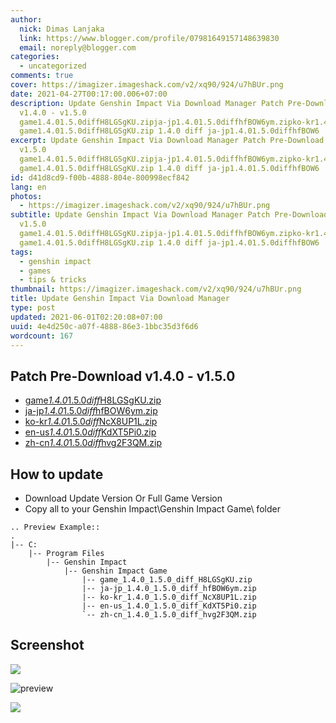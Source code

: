 ```yaml
---
author:
  nick: Dimas Lanjaka
  link: https://www.blogger.com/profile/07981649157148639830
  email: noreply@blogger.com
categories:
  - uncategorized
comments: true
cover: https://imagizer.imageshack.com/v2/xq90/924/u7hBUr.png
date: 2021-04-27T00:17:00.006+07:00
description: Update Genshin Impact Via Download Manager Patch Pre-Download
  v1.4.0 - v1.5.0
  game1.4.01.5.0diffH8LGSgKU.zipja-jp1.4.01.5.0diffhfBOW6ym.zipko-kr1.4.01.5.0diffNcX8UP1L.zipen-us1.4.01.5.0diffKdXT5Pi0.zipzh-cn1.4.01.5.0diffhvg2F3QM.zip
  game1.4.01.5.0diffH8LGSgKU.zip 1.4.0 diff ja-jp1.4.01.5.0diffhfBOW6
excerpt: Update Genshin Impact Via Download Manager Patch Pre-Download v1.4.0 -
  v1.5.0
  game1.4.01.5.0diffH8LGSgKU.zipja-jp1.4.01.5.0diffhfBOW6ym.zipko-kr1.4.01.5.0diffNcX8UP1L.zipen-us1.4.01.5.0diffKdXT5Pi0.zipzh-cn1.4.01.5.0diffhvg2F3QM.zip
  game1.4.01.5.0diffH8LGSgKU.zip 1.4.0 diff ja-jp1.4.01.5.0diffhfBOW6
id: d41d8cd9-f00b-4888-804e-800998ecf842
lang: en
photos:
  - https://imagizer.imageshack.com/v2/xq90/924/u7hBUr.png
subtitle: Update Genshin Impact Via Download Manager Patch Pre-Download v1.4.0 -
  v1.5.0
  game1.4.01.5.0diffH8LGSgKU.zipja-jp1.4.01.5.0diffhfBOW6ym.zipko-kr1.4.01.5.0diffNcX8UP1L.zipen-us1.4.01.5.0diffKdXT5Pi0.zipzh-cn1.4.01.5.0diffhvg2F3QM.zip
  game1.4.01.5.0diffH8LGSgKU.zip 1.4.0 diff ja-jp1.4.01.5.0diffhfBOW6
tags:
  - genshin impact
  - games
  - tips & tricks
thumbnail: https://imagizer.imageshack.com/v2/xq90/924/u7hBUr.png
title: Update Genshin Impact Via Download Manager
type: post
updated: 2021-06-01T02:20:08+07:00
uuid: 4e4d250c-a07f-4888-86e3-1bbc35d3f6d6
wordcount: 167
---
```


<h2>Patch Pre-Download v1.4.0 - v1.5.0</h2><ul><li><a href="https://autopatchhk.yuanshen.com/client_app/update/hk4e_global/10/game_1.4.0_1.5.0_diff_H8LGSgKU.zip" rel="noopener noreferer nofollow">game<em>1.4.0</em>1.5.0<em>diff</em>H8LGSgKU.zip</a></li><li><a href="https://autopatchhk.yuanshen.com/client_app/update/hk4e_global/10/ja-jp_1.4.0_1.5.0_diff_hfBOW6ym.zip" rel="noopener noreferer nofollow">ja-jp<em>1.4.0</em>1.5.0<em>diff</em>hfBOW6ym.zip</a></li><li><a href="https://autopatchhk.yuanshen.com/client_app/update/hk4e_global/10/ko-kr_1.4.0_1.5.0_diff_NcX8UP1L.zip" rel="noopener noreferer nofollow">ko-kr<em>1.4.0</em>1.5.0<em>diff</em>NcX8UP1L.zip</a></li><li><a href="https://autopatchhk.yuanshen.com/client_app/update/hk4e_global/10/en-us_1.4.0_1.5.0_diff_KdXT5Pi0.zip" rel="noopener noreferer nofollow">en-us<em>1.4.0</em>1.5.0<em>diff</em>KdXT5Pi0.zip</a></li><li><a href="https://autopatchhk.yuanshen.com/client_app/update/hk4e_global/10/zh-cn_1.4.0_1.5.0_diff_hvg2F3QM.zip" rel="noopener noreferer nofollow">zh-cn<em>1.4.0</em>1.5.0<em>diff</em>hvg2F3QM.zip</a></li></ul><h2>How to update</h2><ul><li>Download Update Version Or Full Game Version</li><li>Copy all to your Genshin Impact\Genshin Impact Game\ folder</li></ul><pre><code>.. Preview Example::<br>.<br>|-- C:<br>    |-- Program Files<br>        |-- Genshin Impact<br>            |-- Genshin Impact Game<br>                |-- game_1.4.0_1.5.0_diff_H8LGSgKU.zip<br>                |-- ja-jp_1.4.0_1.5.0_diff_hfBOW6ym.zip<br>                |-- ko-kr_1.4.0_1.5.0_diff_NcX8UP1L.zip<br>                |-- en-us_1.4.0_1.5.0_diff_KdXT5Pi0.zip<br>                `-- zh-cn_1.4.0_1.5.0_diff_hvg2F3QM.zip<br></code></pre><h2>Screenshot</h2><span><a name="more"></a></span><p><img src="https://imagizer.imageshack.com/v2/xq90/924/u7hBUr.png" border="0"></p><p><img src="https://i.imgur.com/zHDw2i0.png" alt="preview"></p><p><img src="https://imagizer.imageshack.com/v2/xq90/924/W7QEZY.png" border="0"></p>